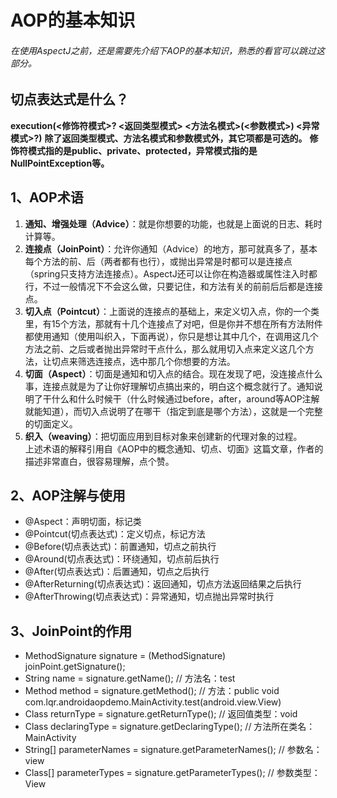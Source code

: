 # AOP的基本知识
###### 在使用AspectJ之前，还是需要先介绍下AOP的基本知识，熟悉的看官可以跳过这部分。

## 切点表达式是什么？
**execution(<修饰符模式>? <返回类型模式> <方法名模式>(<参数模式>) <异常模式>?)**
**除了返回类型模式、方法名模式和参数模式外，其它项都是可选的。**
**修饰符模式指的是public、private、protected，异常模式指的是NullPointException等。**

## 1、AOP术语
1. **通知、增强处理（Advice）**：就是你想要的功能，也就是上面说的日志、耗时计算等。
2. **连接点（JoinPoint）**：允许你通知（Advice）的地方，那可就真多了，基本每个方法的前、后（两者都有也行），或抛出异常是时都可以是连接点（spring只支持方法连接点）。AspectJ还可以让你在构造器或属性注入时都行，不过一般情况下不会这么做，只要记住，和方法有关的前前后后都是连接点。
3. **切入点（Pointcut）**：上面说的连接点的基础上，来定义切入点，你的一个类里，有15个方法，那就有十几个连接点了对吧，但是你并不想在所有方法附件都使用通知（使用叫织入，下面再说），你只是想让其中几个，在调用这几个方法之前、之后或者抛出异常时干点什么，那么就用切入点来定义这几个方法，让切点来筛选连接点，选中那几个你想要的方法。
4. **切面（Aspect）**：切面是通知和切入点的结合。现在发现了吧，没连接点什么事，连接点就是为了让你好理解切点搞出来的，明白这个概念就行了。通知说明了干什么和什么时候干（什么时候通过before，after，around等AOP注解就能知道），而切入点说明了在哪干（指定到底是哪个方法），这就是一个完整的切面定义。
5. **织入（weaving）**：把切面应用到目标对象来创建新的代理对象的过程。</br>
   上述术语的解释引用自《AOP中的概念通知、切点、切面》这篇文章，作者的描述非常直白，很容易理解，点个赞。

## 2、AOP注解与使用
+ @Aspect：声明切面，标记类
+ @Pointcut(切点表达式)：定义切点，标记方法
+ @Before(切点表达式)：前置通知，切点之前执行
+ @Around(切点表达式)：环绕通知，切点前后执行
+ @After(切点表达式)：后置通知，切点之后执行
+ @AfterReturning(切点表达式)：返回通知，切点方法返回结果之后执行
+ @AfterThrowing(切点表达式)：异常通知，切点抛出异常时执行

## 3、JoinPoint的作用
+ MethodSignature signature = (MethodSignature) joinPoint.getSignature();
+ String name = signature.getName(); // 方法名：test
+ Method method = signature.getMethod(); // 方法：public void com.lqr.androidaopdemo.MainActivity.test(android.view.View)
+ Class returnType = signature.getReturnType(); // 返回值类型：void
+ Class declaringType = signature.getDeclaringType(); // 方法所在类名：MainActivity
+ String[] parameterNames = signature.getParameterNames(); // 参数名：view
+ Class[] parameterTypes = signature.getParameterTypes(); // 参数类型：View